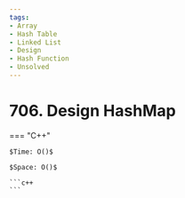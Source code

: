 ```yaml
---
tags:
- Array
- Hash Table
- Linked List
- Design
- Hash Function
- Unsolved
---
```



# 706. Design HashMap

=== "C++"

    $Time: O()$

    $Space: O()$

    ```c++
    ```
